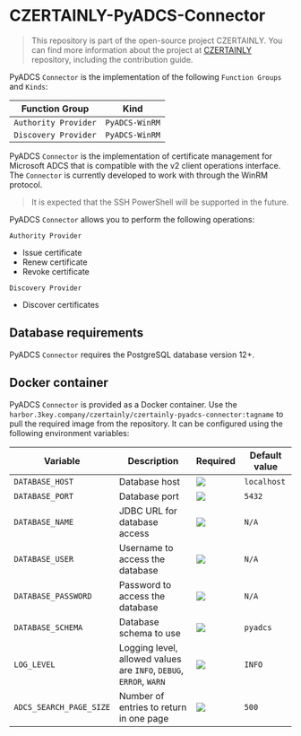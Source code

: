 # CZERTAINLY-PyADCS-Connector

> This repository is part of the open-source project CZERTAINLY. You can find more information about the project at [CZERTAINLY](https://github.com/3KeyCompany/CZERTAINLY) repository, including the contribution guide.

PyADCS `Connector` is the implementation of the following `Function Groups` and `Kinds`:

| Function Group       | Kind           |
|----------------------|----------------|
| `Authority Provider` | `PyADCS-WinRM` |
| `Discovery Provider` | `PyADCS-WinRM` |

PyADCS `Connector` is the implementation of certificate management for Microsoft ADCS that is compatible with the v2 client operations interface. The `Connector` is currently developed to work with through the WinRM protocol.

> It is expected that the SSH PowerShell will be supported in the future.

PyADCS `Connector` allows you to perform the following operations:

`Authority Provider`
- Issue certificate
- Renew certificate
- Revoke certificate

`Discovery Provider`
- Discover certificates

## Database requirements

PyADCS `Connector` requires the PostgreSQL database version 12+.

## Docker container

PyADCS `Connector` is provided as a Docker container. Use the `harbor.3key.company/czertainly/czertainly-pyadcs-connector:tagname` to pull the required image from the repository. It can be configured using the following environment variables:

| Variable                | Description                                                        | Required                                           | Default value |
|-------------------------|--------------------------------------------------------------------|----------------------------------------------------|---------------|
| `DATABASE_HOST`         | Database host                                                      | ![](https://img.shields.io/badge/-NO-red.svg)      | `localhost`   |
| `DATABASE_PORT`         | Database port                                                      | ![](https://img.shields.io/badge/-NO-red.svg)      | `5432`        |
| `DATABASE_NAME`         | JDBC URL for database access                                       | ![](https://img.shields.io/badge/-YES-success.svg) | `N/A`         |
| `DATABASE_USER`         | Username to access the database                                    | ![](https://img.shields.io/badge/-YES-success.svg) | `N/A`         |
| `DATABASE_PASSWORD`     | Password to access the database                                    | ![](https://img.shields.io/badge/-YES-success.svg) | `N/A`         |
| `DATABASE_SCHEMA`       | Database schema to use                                             | ![](https://img.shields.io/badge/-NO-red.svg)      | `pyadcs`      |
| `LOG_LEVEL`             | Logging level, allowed values are `INFO`, `DEBUG`, `ERROR`, `WARN` | ![](https://img.shields.io/badge/-NO-red.svg)      | `INFO`        |
| `ADCS_SEARCH_PAGE_SIZE` | Number of entries to return in one page                            | ![](https://img.shields.io/badge/-NO-red.svg)      | `500`         |